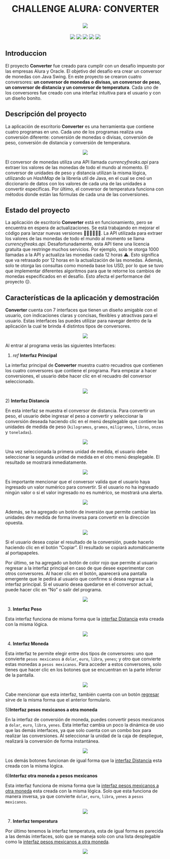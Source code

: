 <h1 align="center"><p align="center"> CHALLENGE ALURA: CONVERTER </p>
<img src="src/imagenes/imagenesReadme/PortadaConverter.png">
</h1>
<p align="center">
<img src="src/imagenes/imagenesReadme/relaease-date-july.svg">
<img src="src/imagenes/imagenesReadme/conversor-unidades.svg">
<a href = "https://docs.oracle.com/javase/7/docs/api/javax/swing/package-summary.html"><img src="src/imagenes/imagenesReadme/java-swing.svg"></a>
<a href = "https://currencyfreaks.com/documentation.html"><img src="src/imagenes/imagenesReadme/using-currencyfreaks.api.svg" ></a>
<a href = "https://docs.oracle.com/javase/8/docs/api/java/util/HashMap.html"><img src="src/imagenes/imagenesReadme/java-hashmap.svg"></a>
</p>

## Introduccion
<p>El proyecto <strong>Converter</strong> fue creado para cumplir con un desafío impuesto por las empresas Alura y Oracle. El objetivo del desafío era crear un conversor de monedas con Java Swing. En este proyecto se crearon cuatro conversores: <strong>un conversor de monedas o divisas, un conversor de peso, un conversor de distancia y un conversor de temperatura</strong>. Cada uno de los conversores fue creado con una interfaz intuitiva para el usuario y con un diseño bonito.</p>

## Descripción del proyecto


<p>La aplicación de escritorio <strong>Converter</strong> es una herramienta que contiene cuatro programas en uno. Cada uno de los programas realiza una conversión diferente: conversión de monedas o divisas, conversión de peso, conversión de distancia y conversión de temperatura.</p>

<p align="center"><img src="src/imagenes/imagenesReadme/converter.png"></p>

<p>El conversor de monedas utiliza una API llamada <em>currencyfreaks.api</em> para extraer los valores de las monedas de todo el mundo al momento. El conversor de unidades de peso y distancia utilizan la misma lógica, utilizando un <em>HashMap</em> de la librería util de Java, en el cual se creó un diccionario de datos con los valores de cada una de las unidades a convertir específicas. Por último, el conversor de temperatura funciona con métodos donde están las fórmulas de cada una de las conversiones.</p>

## Estado del proyecto

La aplicación de escritorio <strong>Converter</strong> está en funcionamiento, pero se encuentra en espera de actualizaciones. Se está trabajando en mejorar el código para lanzar nuevas versiones 👨🏼‍💻👨🏼‍🔧. La API utilizada para extraer los valores de las monedas de todo el mundo al momento se llama <em>currencyfreaks.api</em>. Desafortunadamente, esta API tiene una licencia gratuita que restringe muchos servicios. Por ejemplo, solo te otorga 1000 llamadas a la API y actualiza las monedas cada 12 horas ⚠️. Esto significa que va retrasado por 12 horas en la actualización de las monedas. Además, solo te otorga las consultas como moneda base los USD, por lo que se tuvo que implementar diferentes algoritmos para que te retorne los cambios de monedas especificados en el desafío. Esto afecta el performance del proyecto 😔.

## Características de la aplicación y demostración
<strong>Converter</strong> cuenta con 7 interfaces que tienen un diseño amigable con el usuario, con indicaciones claras y concisas, flexibles y atractivas para el usuario. Estas interfaces las puedes utilizar para navegar dentro de la aplicación la cual te brinda 4 distintos tipos de conversores.

<p align="center"><img src="src/imagenes/imagenesReadme/interfaces.gif"></p>

<p>Al entrar al programa verás las siguientes Interfaces:</p>

1) *ref* **Interfaz Principal**

La interfaz principal de **Converter** muestra cuatro recuadros que contienen los cuatro conversores que contiene el programa. Para empezar a hacer conversiones, el usuario debe hacer clic en el recuadro del conversor seleccionado.
<p align="center"><img src="src/imagenes/imagenesReadme/interfazPrincipal.gif"></p>

<a name="distancia"></a>
2) **Interfaz Distancia** 

En esta interfaz se muestra el conversor de distancia. Para convertir un peso, el usuario debe ingresar el peso a convertir y seleccionar la conversión deseada haciendo clic en el menú desplegable que contiene las unidades de medida de peso (`kilogramos`, `gramos`, `miligramos`, `libras`, `onzas` y `toneladas`).

<p align="center"><img src="src/imagenes/imagenesReadme/Desplieguecombo.gif"></p>

Una vez seleccionada la primera unidad de medida, el usuario debe seleccionar la segunda unidad de medida en el otro menú desplegable. El resultado se mostrará inmediatamente.

<p align="center"><img src="src/imagenes/imagenesReadme/resultadoDistancia.gif"></p>

Es importante mencionar que el conversor valida que el usuario haya ingresado un valor numérico para convertir. Si el usuario no ha ingresado ningún valor o si el valor ingresado no es numérico, se mostrará una alerta.

<p align="center"><img src="src/imagenes/imagenesReadme/errorDistancia.png"></p>

Además, se ha agregado un botón de inversión que permite cambiar las unidades dev medida de forma inversa para convertir en la dirección opuesta.

<p align="center"><img src="src/imagenes/imagenesReadme/inversionDistancia.gif"></p>

<p>Si el usuario desea copiar el resultado de la conversión, puede hacerlo haciendo clic en el botón “Copiar”. El resultado se copiará automáticamente al portapapeles.</p>
<a name="regresar"></a>
<p>Por último, se ha agregado un botón de color rojo que permite al usuario regresar a la interfaz principal en caso de que desee experimentar con otros conversores. Al hacer clic en el botón, aparecerá una pantalla emergente que le pedirá al usuario que confirme si desea regresar a la interfaz principal. Si el usuario desea quedarse en el conversor actual, puede hacer clic en “No” o salir del programa.</p>

<p align="center"><img src="src/imagenes/imagenesReadme/regresarDistancia.png"></p>

3) **Interfaz Peso**

Esta interfaz funciona de misma forma que la [interfaz Distancia](#distancia) esta creada con la misma lógica.
<p align="center"><img src="src/imagenes/imagenesReadme/peso.png"></p>

4) **Interfaz Moneda**

Esta interfaz te permite elegir entre dos tipos de conversores: uno que convierte `pesos mexicanos` a `dolar`, `euro`, `libra`, `yenes`; y otro que convierte estas monedas a `pesos mexicanos`. Para acceder a estos conversores, solo tienes que hacer clic en los botones que se encuentran en la parte inferior de la pantalla. 

<p align="center"><img src="src/imagenes/imagenesReadme/formularioMoneda.gif"></p>

Cabe mencionar que esta interfaz, también cuenta con un botón [regresar](#regresar) sirve de la misma forma que el anterior formulario.

<a name="pesos"></a>
5)**Interfaz pesos mexicanos a otra moneda**

En la interfaz de conversión de moneda, puedes convertir pesos mexicanos a `dolar`, `euro`, `libra`, `yenes`. Esta interfaz cambia un poco la dinámica de uso que las demás interfaces, ya que solo cuenta con un combo box para realizar las conversiones. Al seleccionar la unidad de la caja de despliegue, realizará la conversión de forma instantánea.

<p align="center"><img src="src/imagenes/imagenesReadme/pesos mexicanos.gif"></p>

Los demás botones funcionan de igual forma que la [interfaz Distancia](#distancia) esta creada con la misma lógica.

6)**Interfaz otra moneda a pesos mexicanos**

Esta interfaz funciona de misma forma que la [interfaz pesos mexicanos a otra moneda](#pesos) esta creada con la misma lógica. Solo que esta funciona de manera inversa, ya que convierte `dolar`, `euro`, `libra`, `yenes` a `pesos mexicanos`.

<p align="center"><img src="src/imagenes/imagenesReadme/otramoneda.png"></p>

7) **Interfaz temperatura**

Por último tenemos la interfaz temperatura, esta de igual forma es parecida a las demás interfaces, solo que se maneja solo con una lista desplegable como la [interfaz pesos mexicanos a otra moneda](#pesos).

<p align="center"><img src="src/imagenes/imagenesReadme/temperatura.png"></p>